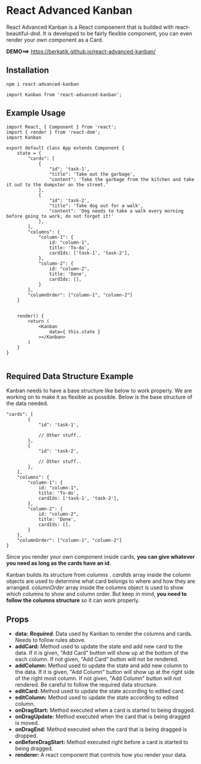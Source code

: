 # React Advanced Kanban

React Advanced Kanban is a React compoenent that is builded with react-beautiful-dnd. It is developed to be fairly flexible component, you can even render your own component as a Card.

**DEMO==>** https://berkatik.github.io/react-advanced-kanban/

## Installation
```
npm i react-advanced-kanban
```
```
import Kanban from 'react-advanced-kanban';
```

## Example Usage
```
import React, { Component } from 'react';
import { render } from 'react-dom';
import Kanban

export default class App extends Component {
    state = {
        "cards": [
            {
                "id": 'task-1', 
                "title": 'Take out the garbage',
                "content": 'Take the garbage from the kitchen and take it out to the dumpster on the street.'
            },
            {
                "id": 'task-2',
                "title": 'Take dog out for a walk',
                "content": 'Dog needs to take a walk every morning before going to work, do not forget it!'
            },
        ],
        "columns": {
            "column-1": {
                id: "column-1",
                title: 'To-do',
                cardIds: ['task-1', 'task-2'],
            },
            "column-2": {
                id: "column-2",
                title: 'Done',
                cardIds: [],
            }
        },
        "columnOrder": ["column-1", "column-2"]
    }


    render() {
        return (
            <Kanban 
                data={ this.state } 
            ></Kanban>
        )
    }
}


```

## Required Data Structure Example
Kanban needs to have a base structure like below to work properly. We are working on to make it as flexible as possible. Below is the base structure of the data needed.

```
"cards": [
        {
            "id": 'task-1',

            // Other stuff..
        },
        {
            "id": 'task-2',

            // Other stuff..
        },
    ],
    "columns": {
        "column-1": {
            id: "column-1",
            title: 'To-do',
            cardIds: ['task-1', 'task-2'],
        },
        "column-2": {
            id: "column-2",
            title: 'Done',
            cardIds: [],
        }
    },
    "columnOrder": ["column-1", "column-2"]
}
```

Since you render your own component inside cards, **you can give whatever you need as long as the cards have an id**. 

Kanban builds its structure from _columns_ . _cardIds_ array inside the column objects are used to determine what card belongs to where and how they are arranged.
_columnOrder_ array inside the columns object is used to show which columns to show and column order.
But keep in mind, **you need to follow the columns structure** so it can work properly.

## Props

- **data:**  **_Required_**. Data used by Kanban to render the columns and cards. Needs to follow rules above.
- **addCard:** Method used to update the state and add new card to the data. If it is given, "Add Card" button will show up at the bottom of the each column. If not given, "Add Card" button will not be rendered.
- **addColumn:** Method used to update the state and add new column to the data. If it is given, "Add Column" button will show up at the right side of the right most column. If not given, "Add Column" button will not rendered. Be careful to follow the required data structure.
- **editCard:** Method used to update the state according to edited card.
- **editColumn:** Method used to update the state according to edited column.
- **onDragStart:** Method executed when a card is started to being dragged.
- **onDragUpdate:** Method executed when the card that is being dragged is moved.
- **onDragEnd:** Method executed when the card that is being dragged is dropped.
- **onBeforeDragStart:** Method executed right before a card is started to being dragged.
- **renderer:** A react component that controls how you render your data. 

